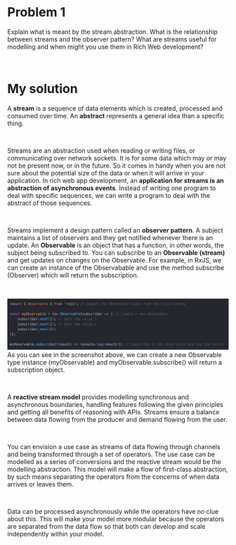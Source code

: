 # Problem 1
Explain what is meant by the stream abstraction. 
What is the relationship between streams and the observer pattern? 
What are streams useful for modelling and when might you use them in Rich Web development?

</br>

# My solution
A **stream** is a sequence of data elements which is created, processed and consumed over time. An **abstract** represents a general idea than a specific thing. 

</br>

Streams are an abstraction used when reading or writing files, or communicating over network sockets. It is for some data which may or may not be present now, or in the future. So it comes in handy when you are not sure about the potential size of the data or when it will arrive in your application. In rich web app development, an **application for streams is an abstraction of asynchronous events**. Instead of writing one program to deal with specific sequences, we can write a program to deal with the abstract of those sequences.

</br>

Streams implement a design pattern called an **observer pattern**. A subject maintains a list of observers and they get notified whenever there is an update. An **Observable** is an object that has a function, in other words, the subject being subscribed to. You can subscribe to an **Observable (stream)** and get updates on changes on the Observable. For example, in RxJS, we can create an instance of the Observabable and use the method subscribe (Observer) which will return the subscription. 

</br>

![Sketch](/images/obs.png)
As you can see in the screenshot above, we can create a new Observable type instance (myObservable) and myObservable.subscribe() will return a subscription object. 

</br>

A **reactive stream model** provides modelling synchronous and asynchronous boundaries, handling features following the given principles and getting all benefits of reasoning with APIs. Streams ensure a balance between data flowing from the producer and demand flowing from the user. 

</br>

You can envision a use case as streams of data flowing through channels and being transformed through a set of operators. The use case can be modelled as a series of conversions and the reactive stream would be the modelling abstraction. This model will make a flow of first-class abstraction, by such means separating the operators from the concerns of when data arrives or leaves them. 

</br>

Data can be processed asynchronously while the operators have no clue about this. This will make your model more modular because the operators are separated from the data flow so that both can develop and scale independently within your model. 